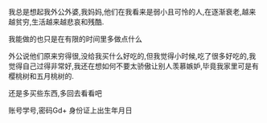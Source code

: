 我总是想起我外公外婆,我妈妈,他们在我看来是弱小且可怜的人,在逐渐衰老,越来越贫穷,生活越来越悲哀和残酷.

我能做的也只是在有限的时间里多做点什么

外公说他们原来穷得很,没给我买什么好吃的,但我觉得小时候,吃了很多好吃的,我觉得自己过得非常好,我还在想如何不要太骄傲让别人羡慕嫉妒,毕竟我家里可是有樱桃树和五月桃树的.

还是多买些东西,多回去看看吧


账号学号,密码Gd+ 身份证上出生年月日